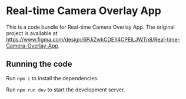 
  # Real-time Camera Overlay App

  This is a code bundle for Real-time Camera Overlay App. The original project is available at https://www.figma.com/design/6PJiZwkCDEY4CPElLJWTn8/Real-time-Camera-Overlay-App.

  ## Running the code

  Run `npm i` to install the dependencies.

  Run `npm run dev` to start the development server.
  